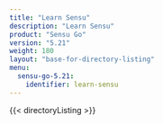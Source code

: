 ```yaml
---
title: "Learn Sensu"
description: "Learn Sensu"
product: "Sensu Go"
version: "5.21"
weight: 180
layout: "base-for-directory-listing"
menu:
  sensu-go-5.21:
    identifier: learn-sensu
---
```


{{< directoryListing >}}
